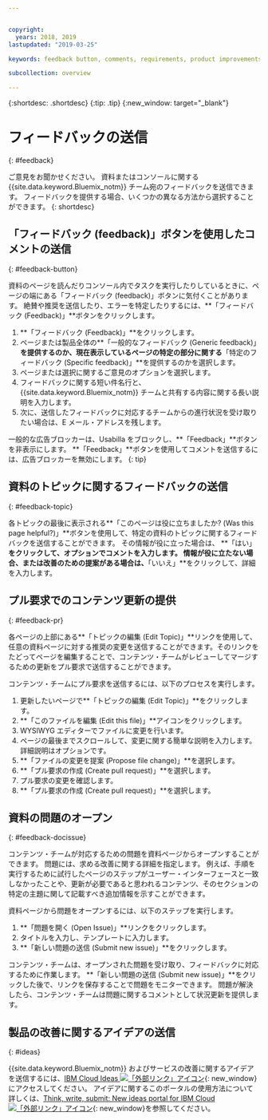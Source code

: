 ```yaml
---


copyright:
  years: 2018, 2019
lastupdated: "2019-03-25"

keywords: feedback button, comments, requirements, product improvements

subcollection: overview

---
```


{:shortdesc: .shortdesc}
{:tip: .tip}
{:new_window: target="_blank"}

# フィードバックの送信
{: #feedback}

ご意見をお聞かせください。 資料またはコンソールに関する {{site.data.keyword.Bluemix_notm}} チーム宛のフィードバックを送信できます。 フィードバックを提供する場合、いくつかの異なる方法から選択することができます。
{: shortdesc}

## 「フィードバック (feedback)」ボタンを使用したコメントの送信
{: #feedback-button}

資料のページを読んだりコンソール内でタスクを実行したりしているときに、ページの端にある「フィードバック (feedback)」ボタンに気付くことがあります。 絶賛や推奨を送信したり、エラーを特定したりするには、**「フィードバック (Feedback)」**ボタンをクリックします。

1. **「フィードバック (Feedback)」**をクリックします。
2. ページまたは製品全体の**「一般的なフィードバック (Generic feedback)」**を提供するのか、現在表示しているページの特定の部分に関する**「特定のフィードバック (Specific feedback)」**を提供するのかを選択します。
3. ページまたは選択に関するご意見のオプションを選択します。
4. フィードバックに関する短い件名行と、{{site.data.keyword.Bluemix_notm}} チームと共有する内容に関する長い説明を入力します。
5. 次に、送信したフィードバックに対応するチームからの進行状況を受け取りたい場合は、E メール・アドレスを残します。

一般的な広告ブロッカーは、Usabilla をブロックし、**「Feedback」**ボタンを非表示にします。 **「Feedback」**ボタンを使用してコメントを送信するには、広告ブロッカーを無効にします。
{: tip}

## 資料のトピックに関するフィードバックの送信
{: #feedback-topic}

各トピックの最後に表示される**「このページは役に立ちましたか? (Was this page helpful?)」**ボタンを使用して、特定の資料のトピックに関するフィードバックを送信することができます。 その情報が役に立った場合は、 **「はい」**をクリックして、オプションでコメントを入力します。 情報が役に立たない場合、または改善のための提案がある場合は、**「いいえ」**をクリックして、詳細を入力します。  

## プル要求でのコンテンツ更新の提供
{: #feedback-pr}

各ページの上部にある**「トピックの編集 (Edit Topic)」**リンクを使用して、任意の資料ページに対する推奨の変更を送信することができます。そのリンクをたどってページを編集することで、コンテンツ・チームがレビューしてマージするための更新をプル要求で送信することができます。 

コンテンツ・チームにプル要求を送信するには、以下のプロセスを実行します。

1. 更新したいページで**「トピックの編集 (Edit Topic)」**をクリックします。
2. **「このファイルを編集 (Edit this file)」**アイコンをクリックします。
3. WYSIWYG エディターでファイルに変更を行います。
4. ページの最後までスクロールして、変更に関する簡単な説明を入力します。 詳細説明はオプションです。
5. **「ファイルの変更を提案 (Propose file change)」**を選択します。
6. **「プル要求の作成 (Create pull request)」**を選択します。
7. プル要求の変更を確認します。
8. **「プル要求の作成 (Create pull request)」**を選択します。 

## 資料の問題のオープン
{: #feedback-docissue}

コンテンツ・チームが対応するための問題を資料ページからオープンすることができます。 問題には、求める改善に関する詳細を指定します。 例えば、手順を実行するために試行したページのステップがユーザー・インターフェースと一致しなかったことや、更新が必要であると思われるコンテンツ、そのセクションの特定の主題に関して記載すべき追加情報を示すことができます。

資料ページから問題をオープンするには、以下のステップを実行します。

1. **「問題を開く (Open Issue)」**リンクをクリックします。
2. タイトルを入力し、テンプレートに入力します。
3. **「新しい問題の送信 (Submit new issue)」**をクリックします。 

コンテンツ・チームは、オープンされた問題を受け取り、フィードバックに対応するために作業します。 **「新しい問題の送信 (Submit new issue)」**をクリックした後で、リンクを保存することで問題をモニターできます。 問題が解決したら、コンテンツ・チームは問題に関するコメントとして状況更新を提供します。

## 製品の改善に関するアイデアの送信
{: #ideas}

{{site.data.keyword.Bluemix_notm}} およびサービスの改善に関するアイデアを送信するには、[IBM Cloud Ideas ![「外部リンク」アイコン](../icons/launch-glyph.svg)](https://ibmcloud.ideas.aha.io){: new_window} にアクセスしてください。 アイデアに関するこのポータルの使用方法について詳しくは、[Think, write, submit: New ideas portal for IBM Cloud ![「外部リンク」アイコン](../icons/launch-glyph.svg)](https://developer.ibm.com/bluemix/2016/10/05/think-write-submit/){: new_window}を参照してください。

